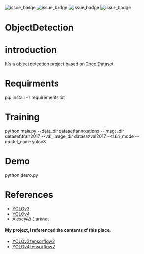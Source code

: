 ![issue_badge](https://img.shields.io/badge/window-10-blue)
![issue_badge](https://img.shields.io/badge/python-3.6-blue)
![issue_badge](https://img.shields.io/badge/tensorflow-2.3-blue)
![issue_badge](https://img.shields.io/badge/multi--gpu-falied-red)

# ObjectDetection

# introduction
  
  It's a object detection project based on Coco Dataset.
  
# Requirments

  pip install - r requirements.txt
  
# Training

  python main.py --data_dir dataset\annotations --image_dir dataset\train2017 --val_image_dir dataset\val2017 --train_mode --model_name yolov3
  
# Demo
  
  python demo.py

# References
  
  * [YOLOv3](https://arxiv.org/pdf/1804.02767)
  * [YOLOv4](https://arxiv.org/abs/2004.10934)
  * [AlexeyAB Darknet](https://github.com/AlexeyAB/darknet)
  
   #### My project, I referenced the contents of this place.
  
  * [YOLOv3 tensorflow2](https://github.com/zzh8829/yolov3-tf2)
  * [YOLOv4 tensorflow2](https://github.com/hunglc007/tensorflow-yolov4-tflite)
  
